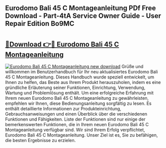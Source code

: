 ## Eurodomo Bali 45 C Montageanleitung PDf Free Download - Part-4tA Service Owner Guide - User Repair Edition Bo9MC

# <h2><a href="http://df8tja.blite.top/?on=Eurodomo+Bali+45+C+Montageanleitung">🔗Download 👉🔴 Eurodomo Bali 45 C Montageanleitung</a></h2>

[![Eurodomo Bali 45 C Montageanleitung new download](https://i.imgur.com/lujVjoI.png)](http://df8tja.blite.top/?on=Eurodomo+Bali+45+C+Montageanleitung)
Grüße und willkommen im Benutzerhandbuch für Ihr neu aktualisiertes Eurodomo Bali 45 C Montageanleitung. Dieses Handbuch wurde speziell entwickelt, um Ihnen zu helfen, das Beste aus Ihrem Produkt herauszuholen, indem es eine gründliche Erläuterung seiner Funktionen, Einrichtung, Verwendung, Wartung und Problemlösung enthält. Um eine erfolgreiche Erfahrung mit Ihrem neuen Eurodomo Bali 45 C Montageanleitung zu gewährleisten, empfehlen wir Ihnen, diese Bedienungsanleitung sorgfältig zu lesen. Es enthält detaillierte Informationen zur Produkteinrichtung, Gebrauchsanweisungen und einen Überblick über die verschiedenen Funktionen und Fähigkeiten. Liste der Funktionen sind nur einige der bemerkenswerten Funktionen, die in Ihrem neuen Eurodomo Bali 45 C Montageanleitung verfügbar sind. Wir sind Ihrem Erfolg verpflichtet, Eurodomo Bali 45 C Montageanleitung. Unser Ziel ist es, Sie zu befähigen, die besten Ergebnisse zu erzielen.
